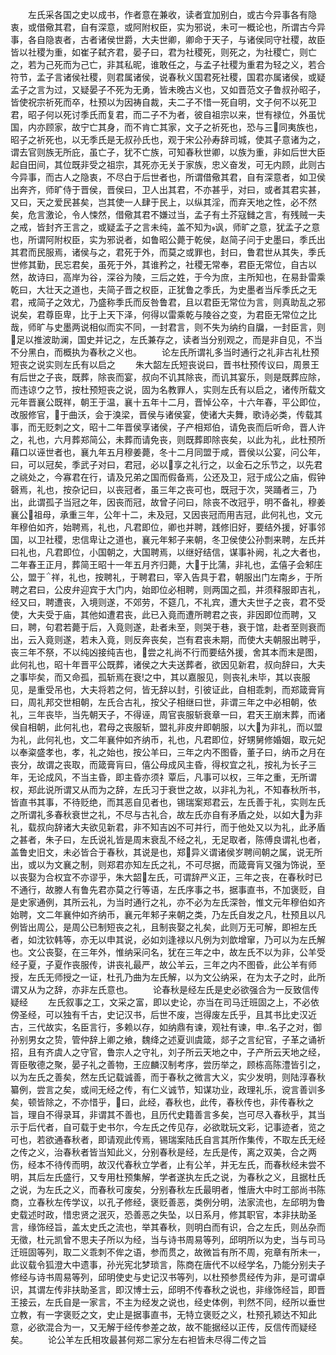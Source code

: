 <!-- { "loadSidebar": true } -->
　　左氏采各国之史以成书，作者意在兼收，读者宜加别白，或古今异事各有隐衷，或借儆其君，自有深意，或阿附权臣，实为邪说，未可一概论也，所谓古今异事，各自隐衷者，古者诸侯世爵，大夫世卿，卿命于天子，与诸侯同守社稷，故臣皆以社稷为重，如崔子弑齐君，晏子曰，君为社稷死，则死之，为社稷亡，则亡之，若为己死而为己亡，非其私昵，谁敢任之，与孟子社稷为重君为轻之义，若合符节，孟子言诸侯社稷，则君属诸侯，说春秋义国君死社稷，国君亦属诸侯，或疑孟子之言为过，又疑晏子不死为无勇，皆未晚古义也，又如晋范文子鲁叔孙昭子，皆使祝宗祈死而卒，杜预以为因祷自裁，夫二子不惜一死自明，文子何不以死卫君，昭子何以死讨季氏而复君，而二子不为者，彼自祖宗以来，世有禄位，外虽忧国，内亦顾家，故宁亡其身，而不肯亡其家，文子之祈死也，恐与三同夷族也，昭子之祈死也，以无季氏是无叔孙氏也，观于宋公孙寿辞司城，使其子意诸为之，谓去官则族无所庇，虽亡子，犹不亡族，可知春秋世卿，以族为重，非如后世大臣起自田间，其位既非受之祖宗，其死亦无关于家族，忠义奋发，可无内顾，此则古今异事，而古人之隐衷，不尽白于后世者也，所谓借儆其君，自有深意者，如卫侯出奔齐，师旷侍于晋侯，晋侯曰，卫人出其君，不亦甚乎，对曰，或者其君实甚，又曰，天之爱民甚矣，岂其使一人肆于民上，以纵其淫，而弃天地之性，必不然矣，危言激论，令人悚然，借儆其君不嫌过当，孟子有土芥寇雠之言，有残贼一夫之戒，皆封齐王言之，或疑孟子之言未纯，盖不知为讽，师旷之意，犹孟子之意也，所谓阿附权臣，实为邪说者，如鲁昭公薨于乾侯，赵简子问于史墨曰，季氏出其君而民服焉，诸侯与之，君死于外，而莫之或罪也，封曰，鲁君世从其失，季氏世修其勤，民忘君矣，虽死于外，其谁矜之，社稷无常奉，君臣无常位，自古以然，故诗曰，高岸为谷，深谷为陵，三后之姓，于今为庶，主所知也，在易卦雷乘乾曰，大壮天之道也，夫简子晋之权臣，正犹鲁之季氏，为史墨者当斥季氏之无君，戒简子之效尤，乃盛称季氏而反咎鲁君，且以君臣无常位为言，则真助乱之邪说矣，君尊臣卑，比于上天下泽，何得以雷乘乾与陵谷之变，为君臣无常位之比哉，师旷与史墨两说相似而实不同，一封君言，则不失为纳约自牖，一封臣言，则足以推波助澜，国史并记之，左氏兼存之，读者当分别观之，而是非自见，不当不分黑白，而概执为春秋之义也。
　　论左氏所谓礼多当时通行之礼非古礼杜预短丧之说实则左氏有以启之
　　朱大韶左氏短丧说曰，晋书杜预传议曰，周景王有后世之子丧，既葬，除丧而宴，叔向不讥其除丧，而讥其宴乐，则是既葬应除，而违谅ウ之节，按杜预短丧之说，固为名教罪人，实则左氏有以启之，诸传所载文元年晋襄公既祥，朝王于温，襄十五年十二月，晋悼公卒，十六年春，平公即位，改服修官，于曲沃，会于溴梁，晋侯与诸侯宴，使诸大夫舞，歌诗必类，传载其事，而无贬刺之文，昭十二年晋侯享诸侯，子产相郑伯，请免丧而后听命，晋人许之，礼也，六月葬郑简公，未葬而请免丧，则既葬即除丧矣，以此为礼，此杜预所藉口以诬世者也，襄九年五月穆姜薨，冬十二月同盟于咸，晋侯以公宴，问公年，曰，可以冠矣，季武子对曰，君冠，必以享之礼行之，以金石之乐节之，以先君之祧处之，今寡君在行，请及兄弟之国而假备焉，公还及卫，冠于成公之庙，假钟磬焉，礼也，按杂记曰，以丧冠者，虽三年之丧可也，既冠于次，哭踊者三，乃出，此谓孤子当冠之年，因丧而冠，故曾子问曰，除丧不改冠乎，明不备礼，穆姜襄公祖母，承重三年，公年十二，未及冠，又因丧冠而用吉冠，此何礼也，文元年穆伯如齐，始聘焉，礼也，凡君即位，卿也并聘，践修旧好，要结外援，好事邻国，以卫社稷，忠信卑让之道也，襄元年邾子来朝，冬卫侯使公孙剽来聘，左氏并曰礼也，凡君即位，小国朝之，大国聘焉，以继好结信，谋事补阙，礼之大者也，二年春王正月，葬简王昭十一年五月齐归薨，大于比蒲，非礼也，孟僖子会邾庄公，盟于祥，礼也，按聘礼，于聘君曰，宰入告具于君，朝服出门左南乡，于所聘之君曰，公皮弁迎宾于大门内，始即位必相聘，则两国之孤，并须释服即吉礼，经又曰，聘遭丧，入境则遂，不郊劳，不筵几，不礼宾，遭大夫世子之丧，君不受使，大夫受于庙，其他如遭君丧，此已入竟而遭所聘君之丧，非因即位而聘，又曰，聘，句君若薨于后，入竟则遂，赴者未至，则哭于巷，衰于馆，赴者至则衰而出，云入竟则遂，若未入竟，则反奔丧矣，岂有君丧未期，而使大夫朝服出聘乎，丧三年不祭，不以纯凶接纯吉也，尝之礼尚不行而要结外援，舍其本而末是图，此何礼也，昭十年晋平公既葬，诸侯之大夫送葬者，欲因见新君，叔向辞曰，大夫之事毕矣，而又命孤，孤斩焉在衰之中，其以嘉服见，则丧礼未毕，其以丧服见，是重受吊也，大夫将若之何，皆无辞以封，引彼证此，自相乖刺，而郑箴膏肓曰，周礼邦交世相朝，左氏合古礼，按父子相继曰世，非谓三年之中必相朝，依礼，三年丧毕，当先朝天子，不得诬，周官丧服斩衰章一曰，君天王崩末葬，而诸侯自相朝，此何礼也，君母之丧服斩，盟礼非皮弁即朝服，以大为非礼，而以盟为礼，此何礼也，文二年襄仲如齐纳币，礼也，凡君即位，好甥舅修婚姻，取元妃以奉粢盛孝也，孝，礼之始也，按公羊曰，三年之内不图昏，董子曰，纳币之月在丧分，故谓之丧取，而箴膏肓曰，僖公母成风主昏，得权宜之礼，按礼为长子三年，无论成风，不当主昏，即主昏亦须礻覃后，凡事可以权，三年之重，无所谓权，郑此说所谓又从而为之辞，左氏习于衰世之故，以非礼为礼，不知春秋所书，皆直书其事，不待贬绝，而其恶自见者也，锡瑞案郑君云，左氏善于礼，实则左氏之所谓礼多春秋衰世之礼，不尽与古礼合，故左氏亦自有矛盾之处，以如大为非礼，载叔向辞诸大夫欲见新君，非不知吉凶不可并行，而于他处又以为礼，此矛盾之甚者，朱子曰，左氏说礼皆是周末衰乱不经之礼，无足取者，陈傅良谓礼也者，盖鲁史旧文，未必皆合于春秋，其说是也，郑异义谓诸侯岁聘间朝之属，说无所出，或以为文襄之制，则郑君亦知左氏之礼，不可尽据，而箴膏肓又强为饰说，至以丧娶为合权宜不亦谬乎，朱大韶左氏，可谓辞严义正，三年之丧，在春秋时已不通行，故滕人有鲁先君亦莫之行等语，左氏序事之书，据事直书，不加褒贬，自是史家通例，其所云礼，为当时通行之礼，亦不必为左氏深咎，惟文元年穆伯如齐始聘，文二年襄仲如齐纳币，襄元年邾子来朝之类，乃左氏自发之凡，杜预且以凡例皆出周公，是周公已制短丧之礼，且制丧娶之礼矣，此则万无可解，即袒左氏者，如沈钦韩等，亦无以申其说，必如刘逢禄以凡例为刘歆增窜，乃可以为左氏解也。文公丧娶，在三年外，惟纳采问名，犹在三年之中，故左氏不以为非，公羊受经子夏，子夏作丧服传，讲丧礼最严，故公羊云，三年之内不图昏，此公羊有师授，左氏无师授之一证，杜孔乃曲为左氏解，以为文公纳采，在为太子之时，此所谓又从为之辞，亦非左氏意也。
　　论春秋是经左氏是史必欲强合为一反致信传疑经
　　左氏叙事之工，文采之富，即以史论，亦当在司马迁班固之上，不必依傍圣经，可以独有千古，史记汉书，后世不废，岂得废左氏乎，且其书比史汉近古，三代故实，名臣言行，多赖以存，如纳鼎有谏，观社有谏，申名子之对，御孙别男女之贽，管仲辞上卿之飨，魏绛之述夏训虞箴，郯子之言纪官，子革之诵祈招，且有齐虞人之守官，鲁宗人之守礼，刘子所云天地之中，子产所云天地之经，胥臣敬德之聚，晏子礼之善物，王应麟汉制考序，尝历举之，顾栋高陈澧皆引之，以为左氏之善矣，然左氏记载诚善，而于春秋之微言大义，实少发明，则陆淳春秋纂例，尝言之矣，或间无经之传，有仁义诚节，知谋功业，政理礼乐，谠言善训多矣，顿皆除之，不亦惜乎，曰，此经，春秋也，此传，春秋传也，非传春秋之旨，理自不得录耳，非谓其不善也，且历代史籍善言多矣，岂可尽入春秋乎，其当示于后代者，自可载于史书尔，今左氏之传见存，必欲耽玩文彩，记事迹者，览之可也，若欲通春秋者，即请观此传焉，锡瑞案陆氏自言其所作集传，不取左氏无经之传之义，治春秋者皆当知此义，分别春秋是经，左氏是传，离之双美，合之两伤，经本不待传而明，故汉代春秋立学者，止有公羊，并无左氏，而春秋经未尝不明，其后左氏盛行，又专用杜预集解，学者遂执左氏之说，为春秋之义，且据杜氏之说，为左氏之义，而春秋可废矣，分别春秋左氏最明者，惟唐大中时工部尚书陈商，立春秋左传学议，以孔子修经，褒贬善恶，类例分明，法家流也，左邱明为鲁史载述时政，惜忠贤之泯灭，恐善恶之失坠，以日系月，修其职官，本非扶助圣言，缘饰经旨，盖太史氏之流也，举其春秋，则明白而有识，合之左氏，则丛杂而无徵，杜元凯曾不思夫子所以为经，当与诗书周易等列，邱明所以为史，当与司马迁班固等列，取二义乖刺不侔之语，参而贯之，故微旨有所不周，宛章有所未一，此议载令狐澄大中遗事，孙光宪北梦琐言，陈商在唐代不以经学名，乃能分别夫子修经与诗书周易等列，邱明使史与史记汉书等列，以杜预参贯经传为非，是可谓卓识，其谓左传非扶助圣言，即汉博士云，邱明不传春秋之说也，非缘饰经旨，即晋王接云，左氏自是一家言，不主为经发之说也，经史体例，判然不同，经所以垂世立教，有一字褒贬之文，史止是据事直书，无特立褒贬之义，杜预孔颖达不知此意，必欲混合为一，又无解于经传参差之故，故不能据经以正传，反信传而疑经矣。
　　论公羊左氏相攻最甚何郑二家分左右袒皆未尽得二传之旨

